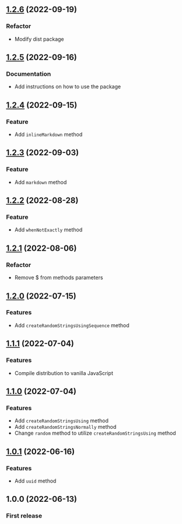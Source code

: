 ## [1.2.6](https://github.com/rudashi/stringable/compare/v1.2.5...v1.2.6) (2022-09-19)

### Refactor
* Modify dist package

## [1.2.5](https://github.com/rudashi/stringable/compare/v1.2.4...v1.2.5) (2022-09-16)

### Documentation
* Add instructions on how to use the package

## [1.2.4](https://github.com/rudashi/stringable/compare/v1.2.3...v1.2.4) (2022-09-15)

### Feature
* Add `inlineMarkdown` method

## [1.2.3](https://github.com/rudashi/stringable/compare/v1.2.2...v1.2.3) (2022-09-03)

### Feature
* Add `markdown` method

## [1.2.2](https://github.com/rudashi/stringable/compare/v1.2.1...v1.2.2) (2022-08-28)

### Feature
* Add `whenNotExactly` method

## [1.2.1](https://github.com/rudashi/stringable/compare/v1.2.0...v1.2.1) (2022-08-06)

### Refactor
* Remove $ from methods parameters

## [1.2.0](https://github.com/rudashi/stringable/compare/v1.1.0...v1.1.1) (2022-07-15)

### Features
* Add `createRandomStringsUsingSequence` method

## [1.1.1](https://github.com/rudashi/stringable/compare/v1.1.0...v1.1.1) (2022-07-04)

### Features
* Compile distribution to vanilla JavaScript

## [1.1.0](https://github.com/rudashi/stringable/compare/v1.0.1...v1.1.0) (2022-07-04)

### Features
* Add `createRandomStringsUsing` method
* Add `createRandomStringsNormally` method
* Change `random` method to utilize `createRandomStringsUsing` method

## [1.0.1](https://github.com/rudashi/stringable/compare/v1.0.0...v1.0.1) (2022-06-16)

### Features
* Add `uuid` method

## 1.0.0 (2022-06-13)

### First release